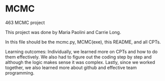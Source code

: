 # MCMC
463 MCMC project

This project was done by Maria Paolini and Carrie Long.

In this file should be the mcmc.py, MCMC(exe), this README, and all CPTs.

Learning outcomes: 
 Individually, we learned more on CPTs and how to do them effectively. We also had to figure out the coding step by step and although the logic makes sense it was complex. Lastly, since we worked together, we also learned more about github and effective team programming. 
